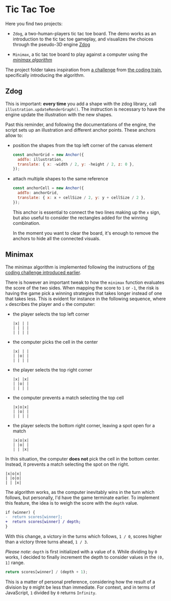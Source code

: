 # Tic Tac Toe

Here you find two projects:

- `Zdog`, a two-human-players tic tac toe board. The demo works as an introduction to the tic tac toe gameplay, and visualizes the choices through the pseudo-3D engine [Zdog](https://zzz.dog)

- `Minimax`, a tic tac toe board to play against a computer using the [_minimax algorithm_](https://en.wikipedia.org/wiki/Minimax)

The project folder takes inspiration from [a challenge](https://thecodingtrain.com/CodingChallenges/154-tic-tac-toe-minimax.html) from [the coding train](https://thecodingtrain.com/), specifically introducing the algorithm.

## Zdog

This is important: **every time** you add a shape with the zdog library, call `illustration.updateRenderGraph()`. The instruction is necessary to have the engine update the illustration with the new shapes.

Past this reminder, and following the documentations of the engine, the script sets up an illustration and different anchor points. These anchors allow to:

- position the shapes from the top left corner of the canvas element

  ```js
  const anchorGrid = new Anchor({
    addTo: illustration,
    translate: { x: -width / 2, y: -height / 2, z: 0 },
  });
  ```

- attach multiple shapes to the same reference

  ```js
  const anchorCell = new Anchor({
    addTo: anchorGrid,
    translate: { x: x + cellSize / 2, y: y + cellSize / 2 },
  });
  ```

  This anchor is essential to connect the two lines making up the `x` sign, but also useful to consider the rectangles added for the winning combination.

  In the moment you want to clear the board, it's enough to remove the anchors to hide all the connected visuals.

## Minimax

The minimax algorithm is implemented following the instructions of [the coding challenge introduced earlier](https://thecodingtrain.com/CodingChallenges/154-tic-tac-toe-minimax.html).

There is however an important tweak to how the `minimax` function evaluates the score of the two sides. When mapping the score to `1` or `-1`, the risk is having the game pick a winning strategies that takes longer instead of one that takes less. This is evident for instance in the following sequence, where `x` describes the player and `o` the computer:

- the player selects the top left corner

  ```text
  |x| | |
  | | | |
  | | | |
  ```

- the computer picks the cell in the center

  ```text
  |x| | |
  | |o| |
  | | | |
  ```

- the player selects the top right corner

  ```text
  |x| |x|
  | |o| |
  | | | |
  ```

- the computer prevents a match selecting the top cell

  ```text
  |x|o|x|
  | |o| |
  | | | |
  ```

- the player selects the bottom right corner, leaving a spot open for a match

  ```text
  |x|o|x|
  | |o| |
  | | |x|
  ```

In this situation, the computer **does not** pick the cell in the bottom center. Instead, it prevents a match selecting the spot on the right.

```text
|x|o|x|
| |o|o|
| | |x|
```

The algorithm works, as the computer inevitably wins in the turn which follows, but personally, I'd have the game terminate earlier. To implement this feature, the idea is to weigh the score with the `depth` value.

```diff
if (winner) {
-  return scores[winner];
+  return scores[winner] / depth;
}
```

With this change, a victory in the turns which follows, `1 / 0`, scores higher than a victory three turns ahead, `1 / 3`.

_Please note_: `depth` is first initialized with a value of `0`. While dividing by `0` works, I decided to finally increment the depth to consider values in the `(0, 1]` range.

```js
return scores[winner] / (depth + 1);
```

This is a matter of personal preference, considering how the result of a division by `0` might be less than immediate. For context, and in terms of JavaScript, `1` divided by `0` returns `Infinity`.
